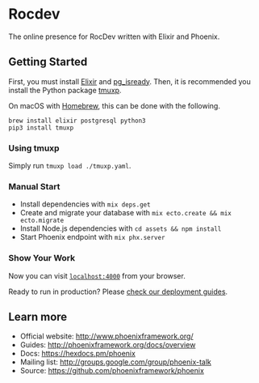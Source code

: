 # Rocdev

The online presence for RocDev written with Elixir and Phoenix.

## Getting Started

First, you must install [Elixir](https://elixir-lang.org/) and [pg_isready](https://www.postgresql.org/docs/current/static/app-pg-isready.html).
Then, it is recommended you install the Python package [tmuxp](https://tmuxp.git-pull.com/en/latest/).

On macOS with [Homebrew](https://brew.sh/), this can be done with the following.

```
brew install elixir postgresql python3
pip3 install tmuxp
```

### Using tmuxp

Simply run `tmuxp load ./tmuxp.yaml`.

### Manual Start

  * Install dependencies with `mix deps.get`
  * Create and migrate your database with `mix ecto.create && mix ecto.migrate`
  * Install Node.js dependencies with `cd assets && npm install`
  * Start Phoenix endpoint with `mix phx.server`

### Show Your Work

Now you can visit [`localhost:4000`](http://localhost:4000) from your browser.

Ready to run in production? Please [check our deployment guides](http://www.phoenixframework.org/docs/deployment).

## Learn more

  * Official website: http://www.phoenixframework.org/
  * Guides: http://phoenixframework.org/docs/overview
  * Docs: https://hexdocs.pm/phoenix
  * Mailing list: http://groups.google.com/group/phoenix-talk
  * Source: https://github.com/phoenixframework/phoenix
